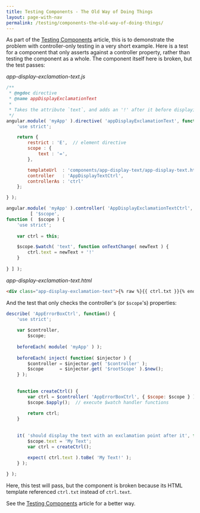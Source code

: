 ```yaml
---
title: Testing Components - The Old Way of Doing Things
layout: page-with-nav
permalink: /testing/components-the-old-way-of-doing-things/
---
```


As part of the [Testing Components](/testing/components/) article, this is to
demonstrate the problem with controller-only testing in a very short example. 
Here is a test for a component that only asserts against a controller property,
rather than testing the component as a whole. The component itself here is 
broken, but the test passes:

*app-display-exclamation-text.js*

```javascript
/**
 * @ngdoc directive
 * @name appDisplayExclamationText
 *
 * Takes the attribute `text`, and adds an '!' after it before displaying.
 */
angular.module( 'myApp' ).directive( 'appDisplayExclamationText', function() {
	'use strict';

	return {
		restrict : 'E',  // element directive
		scope : {
		    text : '=',
		},

		templateUrl  : 'components/app-display-text/app-display-text.html',
		controller   : 'AppDisplayTextCtrl',
		controllerAs : 'ctrl'
	};

} );

angular.module( 'myApp' ).controller( 'AppDisplayExclamationTextCtrl', 
         [ '$scope', 
function (  $scope ) {
	'use strict';
	
	var ctrl = this;

    $scope.$watch( 'text', function onTextChange( newText ) {
        ctrl.text = newText + '!'
    }
    
} ] );
```

*app-display-exclamation-text.html*

```html
<div class="app-display-exclamation-text">{% raw %}{{ ctrl.txt }}{% endraw %}</div>
```


And the test that only checks the controller's (or `$scope`'s) properties:

```javascript
describe( 'AppErrorBoxCtrl', function() {
    'use strict';
    
    var $controller,
        $scope;
    
    beforeEach( module( 'myApp' ) );
    
    beforeEach( inject( function( $injector ) {
        $controller = $injector.get( '$controller' );
        $scope      = $injector.get( '$rootScope' ).$new();
    } );
    
    
    function createCtrl() {
        var ctrl = $controller( 'AppErrorBoxCtrl', { $scope: $scope } );
        $scope.$apply();  // execute $watch handler functions
        
        return ctrl;
    }
    
    
    it( 'should display the text with an exclamation point after it', function() {
        $scope.text = 'My Text';
        var ctrl = createCtrl();
        
        expect( ctrl.text ).toBe( 'My Text!' );
    } );

} );
```

Here, this test will pass, but the component is broken because its HTML template
referenced `ctrl.txt` instead of `ctrl.text`.

See the [Testing Components](/testing/components) article for a better way.
